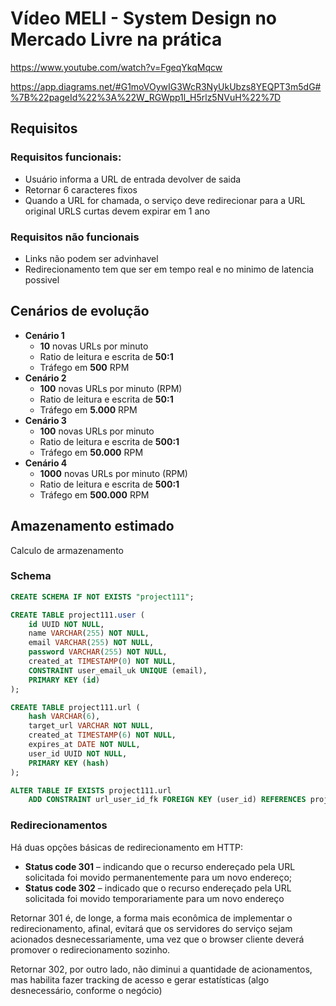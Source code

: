# Vídeo MELI - System Design no Mercado Livre na prática

https://www.youtube.com/watch?v=FgeqYkqMqcw

https://app.diagrams.net/#G1moVOywIG3WcR3NyUkUbzs8YEQPT3m5dG#%7B%22pageId%22%3A%22W_RGWpp1l_H5rlz5NVuH%22%7D

## Requisitos

### Requisitos funcionais:

- Usuário informa a URL de entrada devolver de saida
- Retornar 6 caracteres fixos
- Quando a URL for chamada, o serviço deve redirecionar para a URL original
  URLS curtas devem expirar em 1 ano

### Requisitos não funcionais

- Links não podem ser advinhavel
- Redirecionamento tem que ser em tempo real e no minimo de latencia possivel

## Cenários de evolução

- **Cenário 1**
  - **10** novas URLs por minuto
  - Ratio de leitura e escrita de **50:1**
  - Tráfego em **500** RPM
- **Cenário 2**
  - **100** novas URLs por minuto (RPM)
  - Ratio de leitura e escrita de **50:1**
  - Tráfego em **5.000** RPM
- **Cenário 3**
  - **100** novas URLs por minuto
  - Ratio de leitura e escrita de **500:1**
  - Tráfego em **50.000** RPM
- **Cenário 4**
  - **1000** novas URLs por minuto (RPM)
  - Ratio de leitura e escrita de **500:1**
  - Tráfego em **500.000** RPM

## Amazenamento estimado

Calculo de armazenamento

### Schema

```sql
CREATE SCHEMA IF NOT EXISTS "project111";

CREATE TABLE project111.user (
    id UUID NOT NULL,
    name VARCHAR(255) NOT NULL,
    email VARCHAR(255) NOT NULL,
    password VARCHAR(255) NOT NULL,
    created_at TIMESTAMP(0) NOT NULL,
    CONSTRAINT user_email_uk UNIQUE (email),
    PRIMARY KEY (id)
);

CREATE TABLE project111.url (
    hash VARCHAR(6),
    target_url VARCHAR NOT NULL,
    created_at TIMESTAMP(6) NOT NULL,
    expires_at DATE NOT NULL,
    user_id UUID NOT NULL,
    PRIMARY KEY (hash)
);

ALTER TABLE IF EXISTS project111.url
    ADD CONSTRAINT url_user_id_fk FOREIGN KEY (user_id) REFERENCES project111.user;
```

### Redirecionamentos

Há duas opções básicas de redirecionamento em HTTP:

- **Status code 301** – indicando que o recurso endereçado pela URL solicitada foi movido permanentemente para um novo endereço;
- **Status code 302** – indicado que o recurso endereçado pela URL solicitada foi movido temporariamente para um novo endereço

Retornar 301 é, de longe, a forma mais econômica de implementar o redirecionamento, afinal, evitará que os servidores do serviço sejam acionados desnecessariamente, uma vez que o browser cliente deverá promover o redirecionamento sozinho.

Retornar 302, por outro lado, não diminui a quantidade de acionamentos, mas habilita fazer tracking de acesso e gerar estatísticas (algo desnecessário, conforme o negócio)
